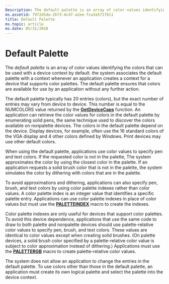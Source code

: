 ```yaml
---
Description: The default palette is an array of color values identifying the colors that can be used with a device context by default.
ms.assetid: 7972d5da-2b73-4cd7-a2ee-fca3a571f611
title: Default Palette
ms.topic: article
ms.date: 05/31/2018
---
```


# Default Palette

The *default palette* is an array of color values identifying the colors that can be used with a device context by default. the system associates the default palette with a context whenever an application creates a context for a device that supports color palettes. The default palette ensures that colors are available for use by an application without any further action.

The default palette typically has 20 entries (colors), but the exact number of entries may vary from device to device. This number is equal to the NUMCOLORS value returned by the [**GetDeviceCaps**](/windows/desktop/api/Wingdi/nf-wingdi-getdevicecaps) function. An application can retrieve the color values for colors in the default palette by enumerating solid pens, the same technique used to discover the colors available on nonpalette devices. The colors in the default palette depend on the device. Display devices, for example, often use the 16 standard colors of the VGA display and 4 other colors defined by Windows. Print devices may use other default colors.

When using the default palette, applications use color values to specify pen and text colors. If the requested color is not in the palette, The system approximates the color by using the closest color in the palette. If an application requests a solid brush color that is not in the palette, the system simulates the color by dithering with colors that are in the palette.

To avoid approximations and dithering, applications can also specify pen, brush, and text colors by using color palette indexes rather than color values. A color palette index is an integer value that identifies a specific palette entry. Applications can use color palette indexes in place of color values but must use the [**PALETTEINDEX**](/windows/desktop/api/Wingdi/nf-wingdi-paletteindex) macro to create the indexes.

Color palette indexes are only useful for devices that support color palettes. To avoid this device dependence, applications that use the same code to draw to both palette and nonpalette devices should use palette-relative color values to specify pen, brush, and text colors. These values are identical to color values except when creating solid brushes. (On palette devices, a solid brush color specified by a palette-relative color value is subject to color approximation instead of dithering.) Applications must use the [**PALETTERGB**](/windows/desktop/api/Wingdi/nf-wingdi-palettergb) macro to create palette-relative color values.

The system does not allow an application to change the entries in the default palette. To use colors other than those in the default palette, an application must create its own logical palette and select the palette into the device context.

 

 



